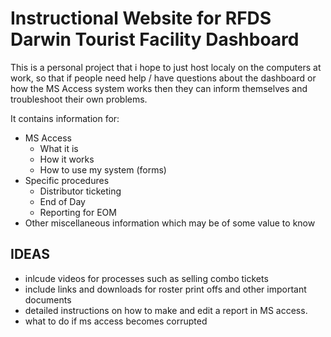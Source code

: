 # Instructional Website for RFDS Darwin Tourist Facility Dashboard

This is a personal project that i hope to just host localy on the computers at work, so that if people need help / have questions about the dashboard or how the MS Access system works then they can inform themselves and troubleshoot their own problems.

It contains information for:
- MS Access
  - What it is
  - How it works
  - How to use my system (forms)
- Specific procedures
  - Distributor ticketing
  - End of Day
  - Reporting for EOM
- Other miscellaneous information which may be of some value to know


## IDEAS
- inlcude videos for processes such as selling combo tickets
- include links and downloads for roster print offs and other important documents
- detailed instructions on how to make and edit a report in MS access.
- what to do if ms access becomes corrupted
